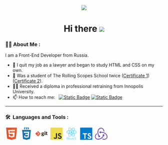 <div id="header" align="center">
  <img src="https://media.giphy.com/media/v1.Y2lkPTc5MGI3NjExMWwwamJzcjE4cTJ5YnZ3b2F5ZXBiZXU2cXljNTl1MjdjZmlyYm1tdSZlcD12MV9pbnRlcm5hbF9naWZfYnlfaWQmY3Q9Zw/1MSVKRopegDjYONwdF/giphy.gif" width="100"/>
</div>
<h1 align="center">Hi there <img src="https://media.giphy.com/media/hvRJCLFzcasrR4ia7z/giphy.gif" width="30px"></h1>


### :woman_technologist: About Me :

I am a Front-End Developer from Russia.

- 💪 I quit my job as a lawyer and began to study HTML and CSS on my own. 
- 🥈 Was a student of The Rolling Scopes School twice ([Certificate 1](https://app.rs.school/certificate/52o97v4l)) ([Certificate 2](https://app.rs.school/certificate/lz5s5eyr)).
- 👩‍🎓 Received a diploma in professional retraining from Innopolis University.
- 📫 How to reach me: &nbsp; [![Static Badge](https://img.shields.io/badge/Telegram-blue?logo=Telegram&logoColor=blue&color=white)](https://t.me/Raushaniam) [![Static Badge](https://img.shields.io/badge/WhatsApp-green?logo=WhatsApp&logoColor=white&color=bright%20green)](https://wa.me/79827907696)


---

### 🛠 &nbsp;Languages and Tools :

<p>
  <img src="https://github.com/devicons/devicon/blob/master/icons/html5/html5-original.svg" title="HTML5" alt="HTML" width="40" height="40"/>&nbsp;
  <img src="https://github.com/devicons/devicon/blob/master/icons/css3/css3-plain-wordmark.svg"  title="CSS3" alt="CSS" width="40" height="40"/>&nbsp;
  <img src="https://github.com/devicons/devicon/blob/master/icons/git/git-original-wordmark.svg" title="Git" **alt="Git" width="40" height="40"/>&nbsp;
  <img src="https://github.com/devicons/devicon/blob/master/icons/javascript/javascript-original.svg" title="JavaScript" alt="JavaScript" width="40" height="40"/>&nbsp;
  <img src="https://github.com/devicons/devicon/blob/master/icons/react/react-original-wordmark.svg" title="React" alt="React" width="40" height="40"/>&nbsp;
  <img src="https://github.com/devicons/devicon/blob/master/icons/typescript/typescript-original.svg" title="TypeScript" alt="TypeScript" width="40" height="40"/>&nbsp;
  <img src="https://github.com/devicons/devicon/blob/master/icons/redux/redux-original.svg" title="Redux" alt="Redux " width="40" height="40"/>&nbsp;
</p>
